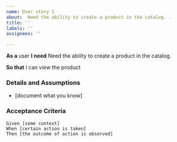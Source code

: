 ```yaml
---
name: User story 1
about:  Need the ability to create a product in the catalog. .
title: ''
labels: ''
assignees: ''

---
```


**As a** user
 **I need** Need the ability to create a product in the catalog. 
  
 **So that** I can view the product
   
 ### Details and Assumptions
 * [document what you know]
   
 ### Acceptance Criteria  
   
 ```gherkin
 Given [some context]
 When [certain action is taken]
 Then [the outcome of action is observed]
 ```
